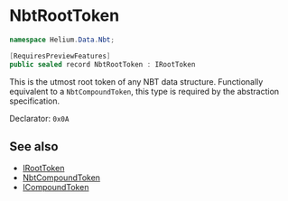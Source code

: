 # NbtRootToken

~~~cs
namespace Helium.Data.Nbt;

[RequiresPreviewFeatures]
public sealed record NbtRootToken : IRootToken
~~~

This is the utmost root token of any NBT data structure. Functionally equivalent to a `NbtCompoundToken`, this type is required by the abstraction specification.

Declarator: `0x0A`

## See also

- [IRootToken](../../abstraction/ref/iroottoken)
- [NbtCompoundToken](./nbtcompoundtoken)
- [ICompoundToken](../../abstraction/ref/icompoundtoken)